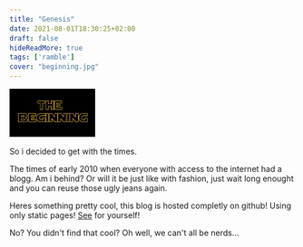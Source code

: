 ```yaml
---
title: "Genesis"
date: 2021-08-01T18:30:25+02:00
draft: false
hideReadMore: true
tags: ['ramble']
cover: "beginning.jpg"
---
```

<img src="beginning.jpg" alt="Beginning"
	title="Everything must start somewhere" width=30% height=30% />

So i decided to get with the times.

The times of early 2010 when everyone with access to the internet had a blogg. Am i behind? Or will it be just like with fashion, just wait long enought and you can reuse those ugly jeans again.

Heres something pretty cool, this blog is hosted completly on github! Using only static pages! [See](https://github.com/Wrexthor/swedjemark) for yourself!

No? You didn't find that cool? Oh well, we can't all be nerds...

